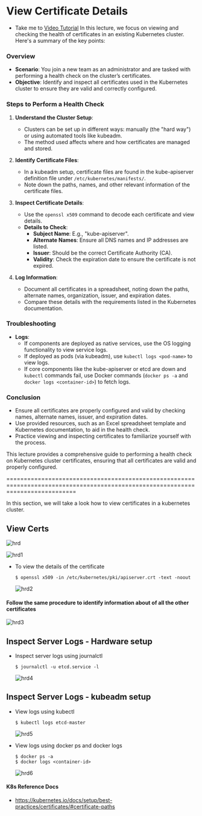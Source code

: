 # View Certificate Details
  - Take me to [Video Tutorial](https://kodekloud.com/topic/view-certificate-details/)
 In this lecture, we focus on viewing and checking the health of certificates in an existing Kubernetes cluster. Here's a summary of the key points:

### Overview
- **Scenario**: You join a new team as an administrator and are tasked with performing a health check on the cluster’s certificates.
- **Objective**: Identify and inspect all certificates used in the Kubernetes cluster to ensure they are valid and correctly configured.

### Steps to Perform a Health Check
1. **Understand the Cluster Setup**:
   - Clusters can be set up in different ways: manually (the "hard way") or using automated tools like kubeadm.
   - The method used affects where and how certificates are managed and stored.

2. **Identify Certificate Files**:
   - In a kubeadm setup, certificate files are found in the kube-apiserver definition file under `/etc/kubernetes/manifests/`.
   - Note down the paths, names, and other relevant information of the certificate files.

3. **Inspect Certificate Details**:
   - Use the `openssl x509` command to decode each certificate and view details.
   - **Details to Check**:
     - **Subject Name**: E.g., "kube-apiserver".
     - **Alternate Names**: Ensure all DNS names and IP addresses are listed.
     - **Issuer**: Should be the correct Certificate Authority (CA).
     - **Validity**: Check the expiration date to ensure the certificate is not expired.

4. **Log Information**:
   - Document all certificates in a spreadsheet, noting down the paths, alternate names, organization, issuer, and expiration dates.
   - Compare these details with the requirements listed in the Kubernetes documentation.

### Troubleshooting
- **Logs**:
  - If components are deployed as native services, use the OS logging functionality to view service logs.
  - If deployed as pods (via kubeadm), use `kubectl logs <pod-name>` to view logs.
  - If core components like the kube-apiserver or etcd are down and `kubectl` commands fail, use Docker commands (`docker ps -a` and `docker logs <container-id>`) to fetch logs.

### Conclusion
- Ensure all certificates are properly configured and valid by checking names, alternate names, issuer, and expiration dates.
- Use provided resources, such as an Excel spreadsheet template and Kubernetes documentation, to aid in the health check.
- Practice viewing and inspecting certificates to familiarize yourself with the process.

This lecture provides a comprehensive guide to performing a health check on Kubernetes cluster certificates, ensuring that all certificates are valid and properly configured.

================================================================================================================================




In this section, we will take a look how to view certificates in a kubernetes cluster.

## View Certs 
 ![hrd](../../images/hrd.PNG)

 ![hrd1](../../images/hrd1.PNG)
 
 - To view the details of the certificate
   ```
   $ openssl x509 -in /etc/kubernetes/pki/apiserver.crt -text -noout
   ```
   
   ![hrd2](../../images/hrd2.PNG)
   
#### Follow the same procedure to identify information about of all the other certificates

   ![hrd3](../../images/hrd3.PNG)
   
## Inspect Server Logs - Hardware setup
- Inspect server logs using journalctl
  ```
  $ journalctl -u etcd.service -l
  ```
  
  ![hrd4](../../images/hrd4.PNG)
  
## Inspect Server Logs - kubeadm setup
- View logs using kubectl
  ```
  $ kubectl logs etcd-master
  ```
  ![hrd5](../../images/hrd5.PNG)
  
- View logs using docker ps and docker logs
  ```
  $ docker ps -a
  $ docker logs <container-id>
  ```
  ![hrd6](../../images/hrd6.PNG)
  
#### K8s Reference Docs
- https://kubernetes.io/docs/setup/best-practices/certificates/#certificate-paths
  
  

  

   
   

